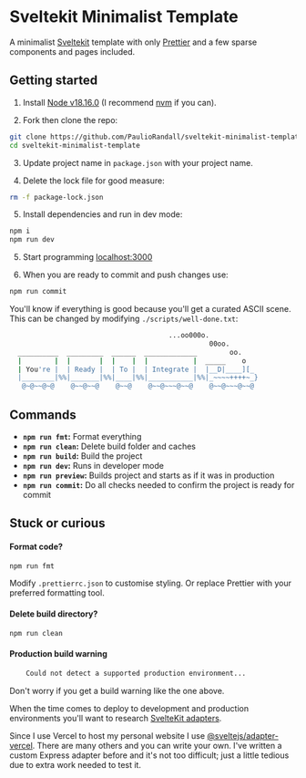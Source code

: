 # Sveltekit Minimalist Template

A minimalist [Sveltekit](https://kit.svelte.dev/) template with only [Prettier](https://prettier.io/) and a few sparse components and pages included.

## Getting started

1. Install [Node v18.16.0](https://nodejs.org/en/download/) (I recommend [nvm](https://github.com/nvm-sh/nvm) if you can).

2. Fork then clone the repo:

```bash
git clone https://github.com/PaulioRandall/sveltekit-minimalist-template.git
cd sveltekit-minimalist-template
```

3. Update project name in `package.json` with your project name.

4. Delete the lock file for good measure:

```bash
rm -f package-lock.json
```

5. Install dependencies and run in dev mode:

```bash
npm i
npm run dev
```

5. Start programming [localhost:3000](http://localhost:3000)

6. When you are ready to commit and push changes use:

```bash
npm run commit
```

You'll know if everything is good because you'll get a curated ASCII scene. This can be changed by modifying `./scripts/well-done.txt`:

```bash
                                       ...oo000o.
                                                 00oo.
  __________  _________  ______  _____________        oo.
  |        |  |       |  |    |  |           |  _____    o
  | You're |  | Ready |  | To |  | Integrate |  |__D|____][_
  |________|%%|_______|%%|____|%%|___________|%%|_~~~~++++~_}
   @~@~~@~@    @~~@~~@    @~~@    @~~@~~~@~~@    @~~@~~~@~~@
```

## Commands

- **`npm run fmt`:** Format everything
- **`npm run clean`:** Delete build folder and caches
- **`npm run build`:** Build the project
- **`npm run dev`:** Runs in developer mode
- **`npm run preview`:** Builds project and starts as if it was in production
- **`npm run commit`:** Do all checks needed to confirm the project is ready for commit

## Stuck or curious

#### Format code?

```bash
npm run fmt
```

Modify `.prettierrc.json` to customise styling. Or replace Prettier with your preferred formatting tool.

#### Delete build directory?

```bash
npm run clean
```

#### Production build warning

```bash
	Could not detect a supported production environment...
```

Don't worry if you get a build warning like the one above.

When the time comes to deploy to development and production environments you'll want to research [SvelteKit adapters](https://kit.svelte.dev/docs/adapters).

Since I use Vercel to host my personal website I use [@sveltejs/adapter-vercel](https://www.npmjs.com/package/@sveltejs/adapter-vercel). There are many others and you can write your own. I've written a custom Express adapter before and it's not too difficult; just a little tedious due to extra work needed to test it.
